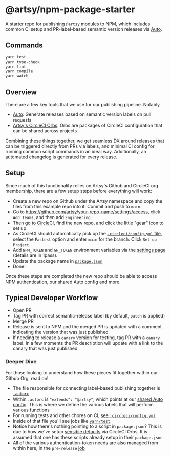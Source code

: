 # @artsy/npm-package-starter

A starter repo for publishing `@artsy` modules to NPM, which includes common CI setup and PR-label-based semantic version releases via [Auto](https://intuit.github.io/auto/index).

## Commands

```bash
yarn test
yarn type-check
yarn lint
yarn compile
yarn watch
```

## Overview

There are a few key tools that we use for our publishing pipeline. Notably

- [Auto](https://github.com/intuit/auto): Generate releases based on semantic version labels on pull requests
- [Artsy's CircleCI Orbs](https://github.com/artsy/orbs): Orbs are packages of CircleCI configuration that can be shared across projects

Combining these things together, we get seamless DX around releases that can be triggered directly from PRs via labels, and minimal CI config for running common script commands in an ideal way. Additionally, an automated changelog is generated for every release.

## Setup

Since much of this functionality relies on Artsy's Github and CircleCI org membership, there are a few setup steps before everything will work:

- Create a new repo on Github under the Artsy namespace and copy the files from this example repo into it. Commit and push to `main`.
- Go to https://github.com/artsy/your-repo-name/settings/access, click `Add Teams`, and then add `Engineering`
- Then [go to CircleCI](https://app.circleci.com/projects/project-dashboard/github/artsy/), find the new repo, and click the little "gear" icon to set up
- As CircleCI should automatically pick up the [`.circleci/config.yml` file](https://github.com/artsy/npm-package-starter/blob/main/.circleci/config.yml), select the `Fastest` option and enter `main` for the branch. Click `Set up Project`.
- Add `NPM_TOKEN` and `GH_TOKEN` environment variables via the [settings page](https://app.circleci.com/settings/project/github/artsy/your-app-name/environment-variables) (details are in 1pass).
- Update the package name in [`package.json`](https://github.com/artsy/npm-package-starter/blob/main/package.json#L2)
- Done!

Once these steps are completed the new repo should be able to access NPM authentication, our shared Auto config and more.

## Typical Developer Workflow

- Open PR
- Tag PR with correct semantic-release label (by default, `patch` is applied)
- Merge PR
- Release is sent to NPM and the merged PR is updated with a comment indicating the version that was just published
- If needing to release a `canary` version for testing, tag PR with a `canary` label. In a few moments the PR description will update with a link to the canary that was just published

### Deeper Dive

For those looking to understand how these pieces fit together within our Github Org, read on!

- The file responsible for connecting label-based publishing together is [`.autorc`](https://github.com/artsy/npm-package-starter/blob/main/.autorc)
- Within `.autorc` is `"extends": "@artsy"`, which points at our [shared Auto config](https://github.com/artsy/auto-config). This is where we define the various labels that will perform various functions
- For running tests and other chores on CI, [see `.circleci/config.yml`](https://github.com/artsy/npm-package-starter/blob/main/.circleci/config.yml)
- Inside of that file you'll see jobs like [`yarn/test`](https://github.com/artsy/npm-package-starter/blob/main/.circleci/config.yml#L20).
- Notice how there's nothing pointing to a script in `package.json`? This is due to how we've setup [sensible defaults](https://github.com/artsy/orbs/blob/main/src/yarn/yarn.yml#L110) via CircleCI Orbs. It is assumed that one has these scripts already setup in their `package.json`.
- All of the various authentication-token needs are also managed from within here, in the `pre-release` [job](https://github.com/artsy/orbs/blob/main/src/yarn/yarn.yml#L65-L71)
